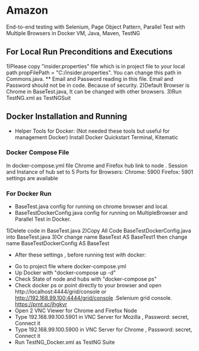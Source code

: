 # Amazon

End-to-end testing with Selenium, Page Object Pattern, Parallel Test with Multiple Browsers in Docker VM, Java, Maven, TestNG

## For Local Run Preconditions and Executions
1)Please copy "insider.properties" file which is in project file to your local path propFilePath = "C:/insider.properties". You can change this path in Commons.java.
** Email and Password reading in this file. Email and Password should not be in code. Because of security. 
2)Default Browser is Chrome in BaseTest.java, It can be changed with other browsers.
3)Run TestNG.xml as TestNGSuit

## Docker Installation and Running

* Helper Tools for Docker: (Not needed these tools but useful for management Docker)
Install Docker Quickstart Terminal, Kitematic

### Docker Compose File
In docker-compose.yml file
Chrome and Firefox hub link to node .
Session and Instance of hub set to 5
Ports for Browsers: Chrome: 5900 Firefox: 5901 settings are available

### For Docker Run

* BaseTest.java config for running on chrome browser and local. 
* BaseTestDockerConfig.java config for running on MultipleBrowser and Parallel Test in Docker. 

1)Delete code in BaseTest.java 
2)Copy All Code BaseTestDockerConfig.java into BaseTest.java 
3)Or change name BaseTest AS BaseTest1 then change name BaseTestDockerConfig AS BaseTest  
 
* After these settings , before running test with docker:

- Go to project file where docker-compose.yml
- Up Docker with "docker-compose up -d"
- Check State of node and hubs with "docker-compose ps"
- Check docker ps or point directly to your browser and open http://localhost:4444/grid/console or http://192.168.99.100:4444/grid/console .Selenium grid console.
https://prnt.sc/jhgkvr
- Open 2 VNC Viewer for Chrome and Firefox Node
- Type 192.168.99.100.5901 in VNC Server for Mozilla , Password: secret, Connect it
- Type 192.168.99.100.5900 in VNC Server for Chrome , Password: secret, Connect it 
- Run TestNG_Docker.xml as TestNG Suite 
